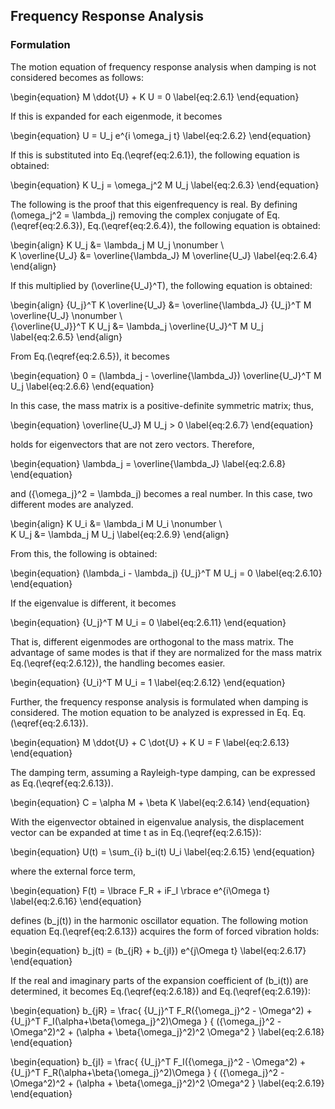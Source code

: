 
## Frequency Response Analysis

### Formulation

The motion equation of frequency response analysis when damping is not considered becomes as follows: 

\begin{equation}
M \ddot{U} + K U = 0
\label{eq:2.6.1}
\end{equation}

If this is expanded for each eigenmode, it becomes

\begin{equation}
U = U_j e^{i \omega_j t}
\label{eq:2.6.2}
\end{equation}

If this is substituted into Eq.\(\eqref{eq:2.6.1}\), the following equation is obtained:

\begin{equation}
K U_j = \omega_j^2 M U_j
\label{eq:2.6.3}
\end{equation}

The following is the proof that this eigenfrequency is real. By defining \(\omega_j^2 = \lambda_j\) removing the complex conjugate of Eq.\(\eqref{eq:2.6.3}\), Eq.\(\eqref{eq:2.6.4}\), the following equation is obtained:

\begin{align}
K U_j &= \lambda_j M U_j \nonumber \\\
K \overline{U_J} &= \overline{\lambda_J} M \overline{U_J}
\label{eq:2.6.4}
\end{align}

If this multiplied by \(\overline{U_J}^T\), the following equation is obtained:

\begin{align}
{U_j}^T K \overline{U_J} &= \overline{\lambda_J} {U_j}^T M \overline{U_J} \nonumber \\\
{\overline{U_J}}^T K U_j &= \lambda_j \overline{U_J}^T M U_j
\label{eq:2.6.5}
\end{align}

From Eq.\(\eqref{eq:2.6.5}\), it becomes

\begin{equation}
0 = (\lambda_j - \overline{\lambda_J}) \overline{U_J}^T M U_j
\label{eq:2.6.6}
\end{equation}

In this case, the mass matrix is a positive-definite symmetric matrix; thus,

\begin{equation}
\overline{U_J} M U_j > 0
\label{eq:2.6.7}
\end{equation}

holds for eigenvectors that are not zero vectors. Therefore,

\begin{equation}
\lambda_j = \overline{\lambda_J}
\label{eq:2.6.8}
\end{equation}

and \({\omega_j}^2 = \lambda_j\) becomes a real number. In this case, two different modes are analyzed.

\begin{align}
K U_i &= \lambda_i M U_i \nonumber \\\
K U_j &= \lambda_j M U_j
\label{eq:2.6.9}
\end{align}

From this, the following is obtained:

\begin{equation}
(\lambda_i - \lambda_j) {U_j}^T M U_j = 0
\label{eq:2.6.10}
\end{equation}

If the eigenvalue is different, it becomes

\begin{equation}
{U_j}^T M U_i = 0
\label{eq:2.6.11}
\end{equation}

That is, different eigenmodes are orthogonal to the mass matrix. The advantage of same modes is that if they are normalized for the mass matrix Eq.\(\eqref{eq:2.6.12}\), the handling becomes easier.

\begin{equation}
{U_i}^T M U_i = 1
\label{eq:2.6.12}
\end{equation}

Further, the frequency response analysis is formulated when damping is considered. The motion equation to be analyzed is expressed in Eq. Eq.\(\eqref{eq:2.6.13}\). 

\begin{equation}
M \ddot{U} + C \dot{U} + K U = F
\label{eq:2.6.13}
\end{equation}

The damping term, assuming a Rayleigh-type damping, can be expressed as Eq.\(\eqref{eq:2.6.13}\).

\begin{equation}
C = \alpha M + \beta K
\label{eq:2.6.14}
\end{equation}

With the eigenvector obtained in eigenvalue analysis, the displacement vector can be expanded at time t as in Eq.\(\eqref{eq:2.6.15}\):

\begin{equation}
U(t) = \sum_{i} b_i(t) U_i 
\label{eq:2.6.15}
\end{equation}

where the external force term,

\begin{equation}
F(t) = \lbrace F_R + iF_I \rbrace e^{i\Omega t}
\label{eq:2.6.16}
\end{equation}

defines \(b_j(t)\) in the harmonic oscillator equation. The following motion equation Eq.\(\eqref{eq:2.6.13}\) acquires the form of forced vibration holds:

\begin{equation}
b_j(t) = (b_{jR} + b_{jI}) e^{j\Omega t}
\label{eq:2.6.17}
\end{equation}

If the real and imaginary parts of the expansion coefficient of \(b_i(t)\) are determined, it becomes Eq.\(\eqref{eq:2.6.18}\) and Eq.\(\eqref{eq:2.6.19}\):

\begin{equation}
b_{jR} =
\frac{ {U_j}^T F_R({\omega_j}^2 - \Omega^2) + {U_j}^T F_I(\alpha+\beta{\omega_j}^2)\Omega }
     { ({\omega_j}^2 - \Omega^2)^2 + (\alpha + \beta{\omega_j}^2)^2 \Omega^2 }
\label{eq:2.6.18}
\end{equation}

\begin{equation}
b_{jI} =
\frac{ {U_j}^T F_I({\omega_j}^2 - \Omega^2) + {U_j}^T F_R(\alpha+\beta{\omega_j}^2)\Omega }
     { ({\omega_j}^2 - \Omega^2)^2 + (\alpha + \beta{\omega_j}^2)^2 \Omega^2 }
\label{eq:2.6.19}
\end{equation}



